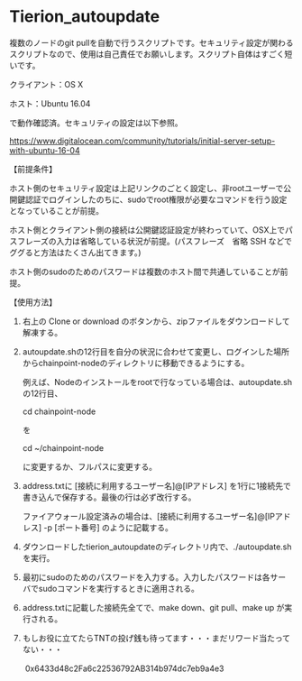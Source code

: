 # Tierion_autoupdate

複数のノードのgit pullを自動で行うスクリプトです。セキュリティ設定が関わるスクリプトなので、使用は自己責任でお願いします。スクリプト自体はすごく短いです。

クライアント：OS X   

ホスト：Ubuntu 16.04

で動作確認済。セキュリティの設定は以下参照。

https://www.digitalocean.com/community/tutorials/initial-server-setup-with-ubuntu-16-04  


【前提条件】

ホスト側のセキュリティ設定は上記リンクのごとく設定し、非rootユーザーで公開鍵認証でログインしたのちに、sudoでroot権限が必要なコマンドを行う設定となっていることが前提。  

ホスト側とクライアント側の接続は公開鍵認証設定が終わっていて、OSX上でパスフレーズの入力は省略している状況が前提。(パスフレーズ　省略 SSH などでググると方法はたくさん出てきます。) 

ホスト側のsudoのためのパスワードは複数のホスト間で共通していることが前提。  



【使用方法】

1. 右上の Clone or download のボタンから、zipファイルをダウンロードして解凍する。

2. autoupdate.shの12行目を自分の状況に合わせて変更し、ログインした場所からchainpoint-nodeのディレクトリに移動できるようにする。

   例えば、Nodeのインストールをrootで行なっている場合は、autoupdate.shの12行目、

   cd chainpoint-node

   を

   cd ~/chainpoint-node

   に変更するか、フルパスに変更する。

3. address.txtに [接続に利用するユーザー名]@[IPアドレス] を1行に1接続先で書き込んで保存する。最後の行は必ず改行する。

   ファイアウォール設定済みの場合は、[接続に利用するユーザー名]@[IPアドレス] -p [ポート番号] のように記載する。
   
4. ダウンロードしたtierion_autoupdateのディレクトリ内で、./autoupdate.sh を実行。

5. 最初にsudoのためのパスワードを入力する。入力したパスワードは各サーバでsudoコマンドを実行するときに適用される。

6. address.txtに記載した接続先全てで、make down、git pull、make up が実行される。

7. もしお役に立てたらTNTの投げ銭も待ってます・・・まだリワード当たってない・・・

　　0x6433d48c2Fa6c22536792AB314b974dc7eb9a4e3
